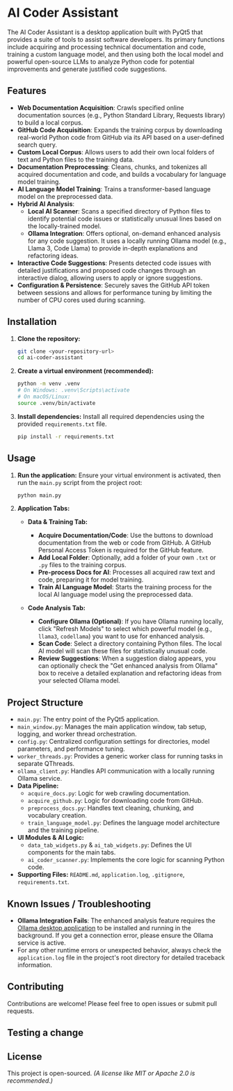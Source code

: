 # AI Coder Assistant

The AI Coder Assistant is a desktop application built with PyQt5 that provides a suite of tools to assist software developers. Its primary functions include acquiring and processing technical documentation and code, training a custom language model, and then using both the local model and powerful open-source LLMs to analyze Python code for potential improvements and generate justified code suggestions.

## Features

* **Web Documentation Acquisition**: Crawls specified online documentation sources (e.g., Python Standard Library, Requests library) to build a local corpus.
* **GitHub Code Acquisition**: Expands the training corpus by downloading real-world Python code from GitHub via its API based on a user-defined search query.
* **Custom Local Corpus**: Allows users to add their own local folders of text and Python files to the training data.
* **Documentation Preprocessing**: Cleans, chunks, and tokenizes all acquired documentation and code, and builds a vocabulary for language model training.
* **AI Language Model Training**: Trains a transformer-based language model on the preprocessed data.
* **Hybrid AI Analysis**:
    * **Local AI Scanner**: Scans a specified directory of Python files to identify potential code issues or statistically unusual lines based on the locally-trained model.
    * **Ollama Integration**: Offers optional, on-demand enhanced analysis for any code suggestion. It uses a locally running Ollama model (e.g., Llama 3, Code Llama) to provide in-depth explanations and refactoring ideas.
* **Interactive Code Suggestions**: Presents detected code issues with detailed justifications and proposed code changes through an interactive dialog, allowing users to apply or ignore suggestions.
* **Configuration & Persistence**: Securely saves the GitHub API token between sessions and allows for performance tuning by limiting the number of CPU cores used during scanning.

## Installation

1.  **Clone the repository:**
    ```bash
    git clone <your-repository-url>
    cd ai-coder-assistant
    ```

2.  **Create a virtual environment (recommended):**
    ```bash
    python -m venv .venv
    # On Windows: .venv\Scripts\activate
    # On macOS/Linux:
    source .venv/bin/activate
    ```

3.  **Install dependencies:**
    Install all required dependencies using the provided `requirements.txt` file.
    ```bash
    pip install -r requirements.txt
    ```

## Usage

1.  **Run the application:**
    Ensure your virtual environment is activated, then run the `main.py` script from the project root:
    ```bash
    python main.py
    ```

2.  **Application Tabs:**

    * **Data & Training Tab:**
        * **Acquire Documentation/Code**: Use the buttons to download documentation from the web or code from GitHub. A GitHub Personal Access Token is required for the GitHub feature.
        * **Add Local Folder**: Optionally, add a folder of your own `.txt` or `.py` files to the training corpus.
        * **Pre-process Docs for AI**: Processes all acquired raw text and code, preparing it for model training.
        * **Train AI Language Model**: Starts the training process for the local AI language model using the preprocessed data.

    * **Code Analysis Tab:**
        * **Configure Ollama (Optional)**: If you have Ollama running locally, click "Refresh Models" to select which powerful model (e.g., `llama3`, `codellama`) you want to use for enhanced analysis.
        * **Scan Code**: Select a directory containing Python files. The local AI model will scan these files for statistically unusual code.
        * **Review Suggestions**: When a suggestion dialog appears, you can optionally check the "Get enhanced analysis from Ollama" box to receive a detailed explanation and refactoring ideas from your selected Ollama model.

## Project Structure

* `main.py`: The entry point of the PyQt5 application.
* `main_window.py`: Manages the main application window, tab setup, logging, and worker thread orchestration.
* `config.py`: Centralized configuration settings for directories, model parameters, and performance tuning.
* `worker_threads.py`: Provides a generic worker class for running tasks in separate QThreads.
* `ollama_client.py`: Handles API communication with a locally running Ollama service.
* **Data Pipeline:**
    * `acquire_docs.py`: Logic for web crawling documentation.
    * `acquire_github.py`: Logic for downloading code from GitHub.
    * `preprocess_docs.py`: Handles text cleaning, chunking, and vocabulary creation.
    * `train_language_model.py`: Defines the language model architecture and the training pipeline.
* **UI Modules & AI Logic:**
    * `data_tab_widgets.py` & `ai_tab_widgets.py`: Defines the UI components for the main tabs.
    * `ai_coder_scanner.py`: Implements the core logic for scanning Python code.
* **Supporting Files:** `README.md`, `application.log`, `.gitignore`, `requirements.txt`.

## Known Issues / Troubleshooting

* **Ollama Integration Fails**: The enhanced analysis feature requires the [Ollama desktop application](https://ollama.com/) to be installed and running in the background. If you get a connection error, please ensure the Ollama service is active.
* For any other runtime errors or unexpected behavior, always check the `application.log` file in the project's root directory for detailed traceback information.

## Contributing

Contributions are welcome! Please feel free to open issues or submit pull requests.

## Testing a change
## License

This project is open-sourced. *(A license like MIT or Apache 2.0 is recommended.)*
